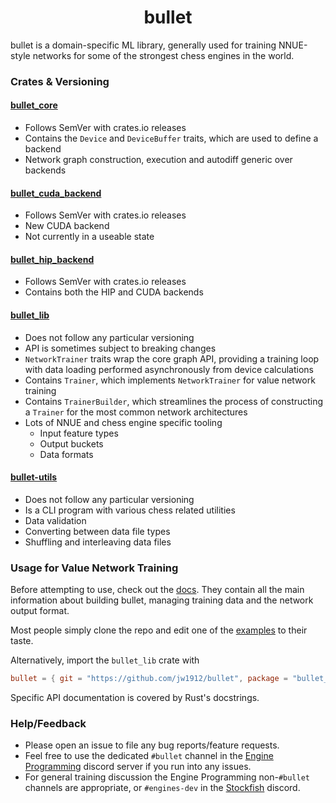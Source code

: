 <div align="center">

# bullet

</div>

bullet is a domain-specific ML library, generally used for training NNUE-style networks for some of the strongest chess engines in the world.

### Crates & Versioning

#### [bullet_core](crates/bullet_core)

- Follows SemVer with crates.io releases
- Contains the `Device` and `DeviceBuffer` traits, which are used to define a backend
- Network graph construction, execution and autodiff generic over backends

#### [bullet_cuda_backend](crates/bullet_cuda_backend)

- Follows SemVer with crates.io releases
- New CUDA backend
- Not currently in a useable state

#### [bullet_hip_backend](crates/bullet_hip_backend)

- Follows SemVer with crates.io releases
- Contains both the HIP and CUDA backends

#### [bullet_lib](crates/bullet_lib)

- Does not follow any particular versioning
- API is sometimes subject to breaking changes
- `NetworkTrainer` traits wrap the core graph API, providing a training loop with data loading performed asynchronously from device calculations
- Contains `Trainer`, which implements `NetworkTrainer` for value network training
- Contains `TrainerBuilder`, which streamlines the process of constructing a `Trainer` for the most common network architectures
- Lots of NNUE and chess engine specific tooling
    - Input feature types
    - Output buckets
    - Data formats

#### [bullet-utils](crates/bullet_utils)

- Does not follow any particular versioning
- Is a CLI program with various chess related utilities
- Data validation
- Converting between data file types
- Shuffling and interleaving data files

### Usage for Value Network Training

Before attempting to use, check out the [docs](docs/0-contents.md).
They contain all the main information about building bullet, managing training data and the network output format.

Most people simply clone the repo and edit one of the [examples](/examples) to their taste.

Alternatively, import the `bullet_lib` crate with
```toml
bullet = { git = "https://github.com/jw1912/bullet", package = "bullet_lib" }
```

Specific API documentation is covered by Rust's docstrings.

### Help/Feedback

- Please open an issue to file any bug reports/feature requests.
- Feel free to use the dedicated `#bullet` channel in the [Engine Programming](https://discord.com/invite/F6W6mMsTGN) discord server if you run into any issues.
- For general training discussion the Engine Programming non-`#bullet` channels are appropriate, or `#engines-dev` in the [Stockfish](https://discord.gg/GWDRS3kU6R) discord.

